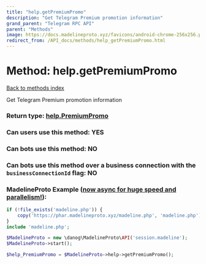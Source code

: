 ```yaml
---
title: "help.getPremiumPromo"
description: "Get Telegram Premium promotion information"
grand_parent: "Telegram RPC API"
parent: "Methods"
image: https://docs.madelineproto.xyz/favicons/android-chrome-256x256.png
redirect_from: /API_docs/methods/help_getPremiumPromo.html
---
```

# Method: help.getPremiumPromo
[Back to methods index](index.html)



Get Telegram Premium promotion information



### Return type: [help.PremiumPromo](/API_docs/types/help.PremiumPromo.html)

### Can users use this method: **YES**


### Can bots use this method: **NO**


### Can bots use this method over a business connection with the `businessConnectionId` flag: **NO**


### MadelineProto Example ([now async for huge speed and parallelism!](https://docs.madelineproto.xyz/docs/ASYNC.html)):


```php
if (!file_exists('madeline.php')) {
    copy('https://phar.madelineproto.xyz/madeline.php', 'madeline.php');
}
include 'madeline.php';

$MadelineProto = new \danog\MadelineProto\API('session.madeline');
$MadelineProto->start();

$help_PremiumPromo = $MadelineProto->help->getPremiumPromo();
```

